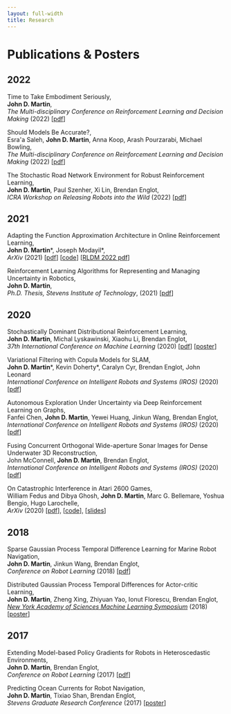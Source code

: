 ```yaml
---
layout: full-width
title: Research
---
```

# Publications & Posters

## 2022
Time to Take Embodiment Seriously,  
**John D. Martin**,  
*The Multi-disciplinary Conference on Reinforcement Learning and Decision Making* (2022) [[pdf](/assets/papers/2022_rldm_agency_workshop.pdf)]


Should Models Be Accurate?,  
Esra'a Saleh, **John D. Martin**, Anna Koop, Arash Pourzarabi, Michael Bowling,  
*The Multi-disciplinary Conference on Reinforcement Learning and Decision Making* (2022) [[pdf](/assets/papers/2022_rldm_useful_models.pdf)]


The Stochastic Road Network Environment for Robust Reinforcement Learning,  
**John D. Martin**, Paul Szenher, Xi Lin, Brendan Englot,   
*ICRA Workshop on Releasing Robots into the Wild* (2022) [[pdf](/assets/papers/2022_icra_workshop_srn.pdf)]

## 2021

Adapting the Function Approximation Architecture in Online Reinforcement Learning,  
**John D. Martin**\*,  Joseph Modayil\*,  
*ArXiv* (2021) [[pdf](https://arxiv.org/pdf/2106.09776)] [[code](https://github.com/jdmartin86/frogseye)] [[RLDM 2022 pdf](/assets/papers/2022_rldm_frogs_eye.pdf)]

Reinforcement Learning Algorithms for Representing and Managing Uncertainty in Robotics,  
**John D. Martin**,  
*Ph.D. Thesis, Stevens Institute of Technology*, (2021) [[pdf](/assets/papers/2021_dissertation.pdf)]

## 2020
Stochastically Dominant Distributional Reinforcement Learning,  
**John D. Martin**,  Michal Lyskawinski, Xiaohu Li, Brendan Englot,  
*37th International Conference on Machine Learning* (2020) [[pdf](https://arxiv.org/abs/1905.07318)] [[poster](/assets/posters/2020-martin_etal-poster.pdf)]

Variational Filtering with Copula Models for SLAM,  
**John D. Martin**\*, Kevin Doherty\*, Caralyn Cyr, Brendan Englot, John Leonard  
*International Conference on Intelligent Robots and Systems (IROS)* (2020) [[pdf](https://arxiv.org/pdf/2008.00504.pdf)]

Autonomous Exploration Under Uncertainty via Deep Reinforcement Learning on Graphs,  
Fanfei Chen, **John D. Martin**, Yewei Huang, Jinkun Wang, Brendan Englot,  
*International Conference on Intelligent Robots and Systems (IROS)* (2020) [[pdf](https://arxiv.org/pdf/2007.12640.pdf)]

Fusing Concurrent Orthogonal Wide-aperture Sonar Images for Dense Underwater 3D Reconstruction,  
John McConnell, **John D. Martin**, Brendan Englot,  
*International Conference on Intelligent Robots and Systems (IROS)* (2020) [[pdf](https://arxiv.org/pdf/2007.10407.pdf)]

On Catastrophic Interference in Atari 2600 Games,  
William Fedus and Dibya Ghosh, **John D. Martin**, Marc G. Bellemare, Yoshua Bengio, Hugo Larochelle,  
*ArXiv* (2020) [[pdf](https://arxiv.org/abs/2002.12499)], [[code](https://github.com/google-research/google-research/tree/master/memento)], [[slides](https://slideslive.com/38924023/memento-further-progress-through-forgetting)]   

## 2018
Sparse Gaussian Process Temporal Difference Learning for Marine Robot Navigation,  
**John D. Martin**, Jinkun Wang, Brendan Englot,  
*Conference on Robot Learning* (2018) [[pdf](http://proceedings.mlr.press/v87/martin18a/martin18a.pdf)]

Distributed Gaussian Process Temporal Differences for Actor-critic Learning,  
**John D. Martin**, Zheng Xing, Zhiyuan Yao, Ionut Florescu, Brendan Englot,  
[*New York Academy of Sciences Machine Learning Symposium*](https://www.nyas.org/events/2018/12th-annual-machine-learning-symposium/?tab=description) (2018) [[poster](/assets/posters/2018-martin_xing_florescu_englot-nyas_mls_poster.pdf)]

## 2017
Extending Model-based Policy Gradients for Robots in Heteroscedastic Environments,  
**John D. Martin**, Brendan Englot,  
*Conference on Robot Learning* (2017) [[pdf](http://proceedings.mlr.press/v78/martin17a/martin17a.pdf)]

Predicting Ocean Currents for Robot Navigation,  
**John D. Martin**, Tixiao Shan, Brendan Englot,  
*Stevens Graduate Research Conference* (2017) [[poster](/assets/posters/2017-martin_shan_englot-predicting_ocean_currents_for_robot_navigation.pdf)]

